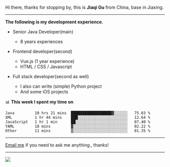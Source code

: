 Hi there, thanks for stopping by, this is **Jiaqi Gu** from China, base in Jiaxing.

---

**The following is my development experience.**

- Senior Java Developer(main)
  - 8 years experiences

- Frontend developer(second)
  - Vue.js (1 year experience)
  - HTML / CSS / Javascript
  
- Full stack developer(second as well)
  - I also can write (simple) Python project
  - And some iOS projects

📊 **This week I spent my time on**
<!--START_SECTION:waka-->
```text
Java         10 hrs 21 mins  ██████████████████▓░░░░░░   75.03 % 
XML          1 hr 44 mins    ███░░░░░░░░░░░░░░░░░░░░░░   12.64 % 
JavaScript   1 hr 1 min      ██░░░░░░░░░░░░░░░░░░░░░░░   07.40 % 
YAML         18 mins         ▓░░░░░░░░░░░░░░░░░░░░░░░░   02.22 % 
Other        11 mins         ▒░░░░░░░░░░░░░░░░░░░░░░░░   01.35 % 
```
<!--END_SECTION:waka-->

---

[Email me](mailto:droidqw@gmail.com?subject=Hiring_from_GitHub) if you need to ask me anything., thanks!

---

![]( https://visitor-badge.glitch.me/badge?page_id=githubgujiaqi)
